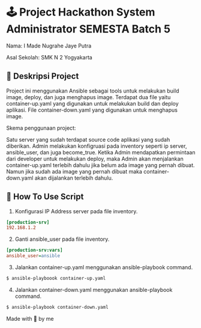 # 🕹️ Project Hackathon System Administrator SEMESTA Batch 5

Nama: I Made Nugrahe Jaye Putra

Asal Sekolah: SMK N 2 Yogyakarta

## 📝 Deskripsi Project
Project ini menggunakan Ansible sebagai tools untuk melakukan build image, deploy, dan juga menghapus image. Terdapat dua file yaitu container-up.yaml yang digunakan untuk melakukan build dan deploy aplikasi. File container-down.yaml yang digunakan untuk menghapus image.

Skema penggunaan project:

Satu server yang sudah terdapat source code aplikasi yang sudah diberikan. Admin melakukan konfigruasi pada inventory seperti ip server, ansible_user, dan juga become_true. Ketika Admin mendapatkan permintaan dari developer untuk melakukan deploy, maka Admin akan menjalankan container-up.yaml terlebih dahulu jika 
belum ada image yang pernah dibuat. Namun jika sudah ada image yang pernah dibuat maka container-down.yaml akan dijalankan terlebih dahulu.

## 🚀 How To Use Script
1. Konfigurasi IP Address server pada file inventory.
```ini
[production-srv]
192.168.1.2
```

2. Ganti ansible_user pada file inventory.
```ini
[production-srv:vars]
ansible_user=ansible
```

3. Jalankan container-up.yaml menggunakan ansible-playbook command.
```bash
$ ansible-playboook container-up.yaml
```

4. Jalankan container-down.yaml menggunakan ansible-playbook command.
```bash
$ ansible-playbook container-down.yaml
```

Made with 💙 by me